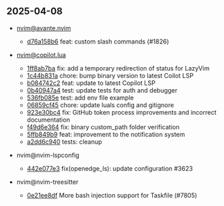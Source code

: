 ## 2025-04-08

* nvim@avante.nvim
  - [d76a158b6](https://github.com/yetone/avante.nvim/commit/d76a158b61fc818a5af7b440b6b397f595021686) feat: custom slash commands (#1826)

* nvim@copilot.lua
  - [1ff8ab7ba](https://github.com/zbirenbaum/copilot.lua/commit/1ff8ab7baae8dab4a9e078350624374cff0d5e71) fix: add a temporary redirection of status for LazyVim
  - [1c44b831a](https://github.com/zbirenbaum/copilot.lua/commit/1c44b831ab56fa27e47df8cc334297234b1bf5cf) chore: bump binary version to latest Coilot LSP
  - [b084742c2](https://github.com/zbirenbaum/copilot.lua/commit/b084742c29060af4b47713f6525a531f7f4d1529) feat: update to latest Copilot LSP
  - [0b40947a4](https://github.com/zbirenbaum/copilot.lua/commit/0b40947a46bc62ddf658980fdf993ce70db97b86) test: update tests for auth and debugger
  - [536fb085e](https://github.com/zbirenbaum/copilot.lua/commit/536fb085e5079c0efd47e1270f456d299e000d3e) test: add env file example
  - [06859cf45](https://github.com/zbirenbaum/copilot.lua/commit/06859cf45349ac2d076944dcf043bd3ac557beb3) chore: update luals config and gitignore
  - [923e30bc4](https://github.com/zbirenbaum/copilot.lua/commit/923e30bc423f151831a6c234454158f15199abce) fix: GitHub token process improvements and incorrect documentation
  - [f49d6e364](https://github.com/zbirenbaum/copilot.lua/commit/f49d6e36403a1bcf2872469bc2f8ed3b17447c8a) fix: binary custom_path folder verification
  - [5ffb849b9](https://github.com/zbirenbaum/copilot.lua/commit/5ffb849b99b45d91e1a0c9ad183a366afca165b5) feat: improvement to the notification system
  - [a2dd6c940](https://github.com/zbirenbaum/copilot.lua/commit/a2dd6c94038b36fa67b2aa610500add86bbea52f) tests: cleanup

* nvim@nvim-lspconfig
  - [442e077e3](https://github.com/neovim/nvim-lspconfig/commit/442e077e326ac467daf9cd63e72120fb450a850b) fix(openedge_ls): update configuration #3623

* nvim@nvim-treesitter
  - [0e21ee8df](https://github.com/nvim-treesitter/nvim-treesitter/commit/0e21ee8df6235511c02bab4a5b391d18e165a58d) More bash injection support for Taskfile (#7805)